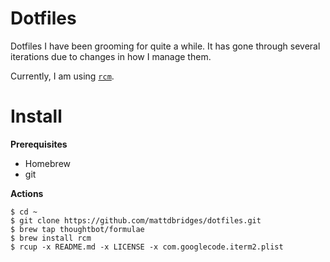# Dotfiles

Dotfiles I have been grooming for quite a while. It has gone through several iterations due to changes in how I manage them.

Currently, I am using [`rcm`](https://github.com/thoughtbot/rcm).

# Install

**Prerequisites**

* Homebrew
* git

**Actions**

    $ cd ~
    $ git clone https://github.com/mattdbridges/dotfiles.git
    $ brew tap thoughtbot/formulae
    $ brew install rcm
    $ rcup -x README.md -x LICENSE -x com.googlecode.iterm2.plist
